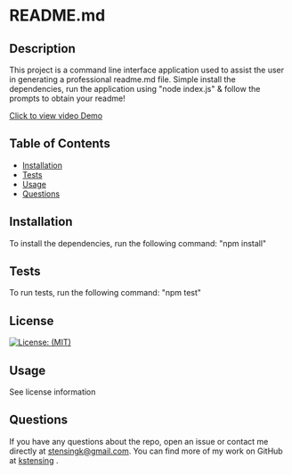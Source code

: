 
  # README.md

  ## Description
   This project is a command line interface application used to assist the user in generating a professional readme.md file.  Simple install the dependencies, run the application using "node index.js" & follow the prompts to obtain your readme!

[Click to view video Demo](https://drive.google.com/file/d/1FMpwCYBzLFBmnmgflPiYVs5hymQ5GTnR/view)

  ## Table of Contents

  * [Installation](#installation)
  * [Tests](#tests)
  * [Usage](#usage)
  * [Questions](#questions)

  ## Installation
  To install the dependencies, run the following command: 
      "npm install"

  ## Tests
  To run tests, run the following command: 
      "npm test"

  ## License
  [![License: (MIT)](https://img.shields.io/badge/License-MIT-yellow.svg)](https://choosealicense.com/licenses/mit/)
  
  ## Usage
  See license information
  


  ## Questions
  If you have any questions about the repo, open an issue or contact me directly at <stensingk@gmail.com>.  You can find more of my work on GitHub at 
  [kstensing](https://gihub.com/kstensing)
  .

